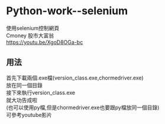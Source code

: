 # Python-work--selenium
使用selenium控制網頁<br>
Cmoney 股市大富翁<br>
https://youtu.be/XgoD8OGa-bc


## 用法
首先下載兩個.exe檔(version_class.exe,chormedriver.exe)<br>
放在同一個目錄<br>
接下來執行version_class.exe<br>
就大功告成啦<br>
(也可以使用py檔,但是chormedriver.exe也要跟py檔放同一個目錄)<br>
可參考youtube影片<br>
